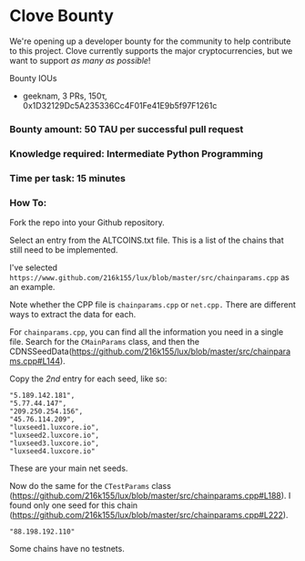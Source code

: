 # Clove Bounty
We're opening up a developer bounty for the community to help contribute to this project. Clove currently supports the major cryptocurrencies, but we want to support *as many as possible*!

Bounty IOUs
- geeknam, 3 PRs, 150τ, 0x1D32129Dc5A235336Cc4F01Fe41E9b5f97F1261c

### Bounty amount: 50 TAU per successful pull request
### Knowledge required: Intermediate Python Programming
### Time per task: 15 minutes
### How To:

Fork the repo into your Github repository.

Select an entry from the ALTCOINS.txt file. This is a list of the chains that still need to be implemented.

I've selected `https://www.github.com/216k155/lux/blob/master/src/chainparams.cpp` as an example.

Note whether the CPP file is `chainparams.cpp` or `net.cpp.` There are different ways to extract the data for each.

For `chainparams.cpp`, you can find all the information you need in a single file. Search for the `CMainParams` class, and then the CDNSSeedData(https://github.com/216k155/lux/blob/master/src/chainparams.cpp#L144).

Copy the *2nd* entry for each seed, like so:

```
"5.189.142.181",
"5.77.44.147",
"209.250.254.156",
"45.76.114.209",
"luxseed1.luxcore.io",
"luxseed2.luxcore.io",
"luxseed3.luxcore.io",
"luxseed4.luxcore.io"
```

These are your main net seeds.

Now do the same for the `CTestParams` class (https://github.com/216k155/lux/blob/master/src/chainparams.cpp#L188). I found only one seed for this chain (https://github.com/216k155/lux/blob/master/src/chainparams.cpp#L222).

```
"88.198.192.110"
```

Some chains have no testnets.
